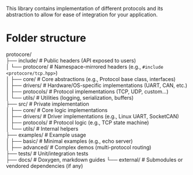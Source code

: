 This library contains implementation of different protocols and its abstraction to allow for ease of integration for your application.

# Folder structure
protocore/  
├── include/                # Public headers (API exposed to users)  
│   └── protocore/          # Namespace-mirrored headers (e.g., `#include <protocore/tcp.hpp>`)  
│       ├── core/           # Core abstractions (e.g., Protocol base class, interfaces)  
│       ├── drivers/        # Hardware/OS-specific implementations (UART, CAN, etc.)  
│       ├── protocols/      # Protocol implementations (TCP, UDP, custom...)  
│       └── utils/          # Utilities (logging, serialization, buffers)  
├── src/                    # Private implementation  
│   ├── core/               # Core logic implementations  
│   ├── drivers/            # Driver implementations (e.g., Linux UART, SocketCAN)  
│   ├── protocols/          # Protocol logic (e.g., TCP state machine)  
│   └── utils/              # Internal helpers  
├── examples/               # Example usage  
│   ├── basic/              # Minimal examples (e.g., echo server)  
│   ├── advanced/           # Complex demos (multi-protocol routing)  
├── tests/                  # Unit/integration tests  
├── docs/                   # Doxygen, markdown guides
└── external/               # Submodules or vendored dependencies (if any) 